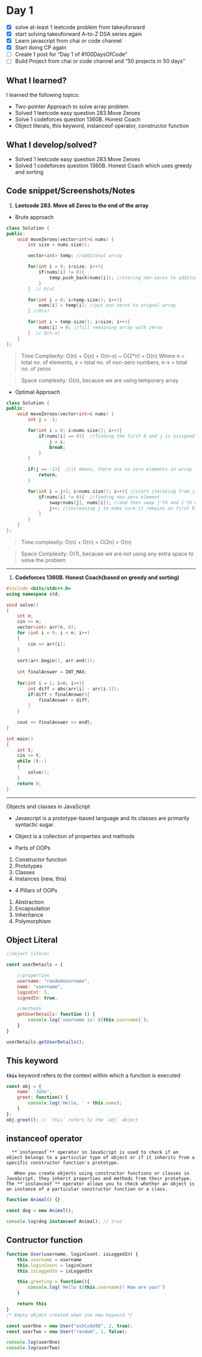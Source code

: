 # Day 1

- [x]  solve at-least 1 leetcode problem from takeuforward
- [x]  start solving takeuforward A-to-Z DSA series again
- [x]  Learn javascript from chai or code channel
- [x]  Start doing CP again
- [ ]  Create 1 post for “Day 1 of #100DaysOfCode”
- [ ]  Build Project from chai or code channel and “50 projects in 50 days”

## What I learned?

I learned the following topics:

- Two-pointer Approach to solve array problem
- Solved 1 leetcode easy question 283.Move Zeroes
- Solve 1 codeforces question 1360B. Honest Coach
- Object literals, this keyword, instanceof operator, constructor function

## What I develop/solved?

- Solved 1 leetcode easy question 283.Move Zeroes
- Solved 1 codeforces question 1360B. Honest Coach which uses greedy and sorting

## Code snippet/Screenshots/Notes

1. **Leetcode 283. Move all Zeros to the end of the array**
- Brute approach

```cpp
class Solution {
public:
    void moveZeroes(vector<int>& nums) {
        int size = nums.size();

        vector<int> temp; //additonal array

        for(int i = 0; i<size; i++){
            if(nums[i] != 0){
                temp.push_back(nums[i]); //storing non-zeros to additional array
            }
        }  // O(n)

        for(int i = 0; i<temp.size(); i++){
            nums[i] = temp[i]; //put non-zeros to orignal array
        } //O(x)

        for(int i = temp.size(); i<size; i++){
            nums[i] = 0; //fill remaining array with zeros
        }  // O(n-x)
    }
};
```

> Time Complexity: O(n) + O(x) + O(n-x) ~ O(2*n) = O(n)  Where n = total no. of elements, x = total no. of non-zero numbers, n-x = total no. of zeros
> 

> Space complexity: O(n), because we are using temporary array
> 

- Optimal Approach

```cpp
class Solution {
public:
    void moveZeroes(vector<int>& nums) {
        int j = -1;

        for(int i = 0; i<nums.size(); i++){
            if(nums[i] == 0){  //finding the first 0 and j is assigned to it
                j = i;
                break;
            }
        }

        if(j == -1){  //it means, there are no zero elements in array
            return;
        }

        for(int i = j+1; i<nums.size(); i++){ //start iterating from j+1
            if(nums[i] != 0){  //finding non-zero element 
                swap(nums[j], nums[i]); //and then swap j'th and i'th element
                j++; //increasing j to make sure it remains on first 0
            }
        }
    }
};
```

> Time complexity: O(n) + O(n) = O(2n) = O(n)
> 

> Space Complexity: O(1), because we are not using any extra space to solve the problem
> 

---

1. **Codeforces 1360B. Honest Coach(based on greedy and sorting)**

```cpp
#include <bits/stdc++.h>
using namespace std;

void solve()
{
    int n;
    cin >> n;
    vector<int> arr(n, 0);
    for (int i = 0; i < n; i++)
    {
        cin >> arr[i];
    }
    
    sort(arr.begin(), arr.end());
    
    int finalAnswer = INT_MAX;
    
    for(int i = 1; i<n; i++){
    	int diff = abs(arr[i] - arr[i-1]);
    	if(diff < finalAnswer){
    		finalAnswer = diff;
    	}
    }
    
    cout << finalAnswer << endl;
}

int main()
{
    int t;
    cin >> t;
    while (t--)
    {
        solve();
    }
    return 0;
}
```

---

Objects and classes in JavaScript

- Javascript is a prototype-based language and its classes are primarily syntactic sugar.
- Object is a collection of properties and methods

- Parts of OOPs
1. Constructor function
2. Prototypes
3. Classes
4. Instances (new, this)

- 4 Pillars of OOPs
1. Abstraction
2. Encapsulation
3. Inheritance
4. Polymorphism

## Object Literal

```jsx
//object literal

const userDetails = {

    //properties
    username: "randomUsername",
    name: "username",
    loginCnt: 5,
    signedIn: true,

    //methods
    getUserDetails: function () {
        console.log(`username is: ${this.username}`);
    }
}

userDetails.getUserDetails();
```

## This keyword

**`this`** keyword refers to the context within which a function is executed

```jsx
const obj = {
    name: 'John',
    greet: function() {
        console.log('Hello, ' + this.name);
    }
};
obj.greet(); // `this` refers to the `obj` object
```

## **instanceof operator**

      **`instanceof`** operator in JavaScript is used to check if an object belongs to a particular type of object or if it inherits from a specific constructor function's prototype.

       When you create objects using constructor functions or classes in JavaScript, they inherit properties and methods from their prototype. The **`instanceof`** operator allows you to check whether an object is an instance of a particular constructor function or a class.

```jsx
function Animal() {}

const dog = new Animal();

console.log(dog instanceof Animal); // true
```

## Contructor function

```jsx
function User(username, loginCount, isLoggedIn) {
    this.username = username
    this.loginCount = loginCount
    this.isLoggedIn = isLoggedIn

    this.greeting = function(){
        console.log(`Hello ${this.username}! How are you?`)
    }

    return this
}
/* Empty object created when use new keyword */

const userOne = new User("ashCode98", 2, true);
const userTwo = new User("random", 1, false);

console.log(userOne)
console.log(userTwo)
```